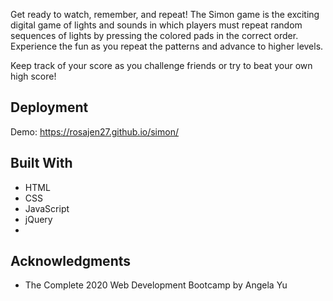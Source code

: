 Get ready to watch, remember, and repeat! The Simon game is the exciting digital game of lights and sounds in which players must repeat random sequences of lights by pressing the colored pads in the correct order. Experience the fun as you repeat the patterns and advance to higher levels. 

Keep track of your score as you challenge friends or try to beat your own high score!

## Deployment

Demo: https://rosajen27.github.io/simon/


## Built With

  - HTML
  - CSS
  - JavaScript
  - jQuery
  - 

## Acknowledgments

  - The Complete 2020 Web Development Bootcamp by Angela Yu
